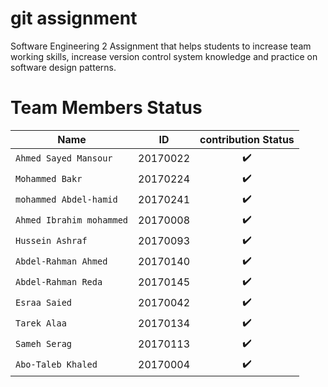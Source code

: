 # git assignment

Software Engineering 2 Assignment that helps students to increase team working skills, increase 
version control system knowledge and practice on software design patterns.

# Team Members Status

| Name | ID | contribution Status |
| --- | --- | :---: |
| `Ahmed Sayed Mansour` | 20170022 | ✔️ |
| `Mohammed Bakr` | 20170224 | ✔️ |
| `mohammed Abdel-hamid` | 20170241 | ✔️ |
| `Ahmed Ibrahim mohammed` | 20170008 | ✔️ |
| `Hussein Ashraf` | 20170093 | ✔️ |
| `Abdel-Rahman Ahmed` | 20170140 | ✔️ |
| `Abdel-Rahman Reda` | 20170145 | ✔️ |
| `Esraa Saied` | 20170042 | ✔️ |
| `Tarek Alaa` | 20170134 | ✔️ |
| `Sameh Serag` | 20170113 | ✔️ |
| `Abo-Taleb Khaled` | 20170004 | ✔️ |
